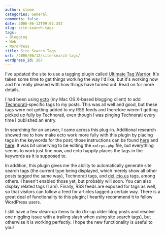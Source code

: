 ```yaml
---
author: slowe
categories: General
comments: false
date: 2006-06-12T09:02:34Z
slug: site-search-tags
tags:
- Blogging
- Web
- WordPress
title: Site Search Tags
url: /2006/06/12/site-search-tags/
wordpress_id: 267
---
```


I've updated the site to use a tagging plugin called [Ultimate Tag Warrior](http://www.neato.co.nz/ultimate-tag-warrior/). It's taken some time to get things working the way I'd like, but it's working now and I'm really pleased with how things have turned out. Read on for more details.

I had been using [ecto](http://ecto.kung-foo.tv/) (my Mac OS X-based blogging client) to add [Technorati](http://www.technorati.com/)-specific tags to my posts. This was all well and good, but these tags were not getting added to my RSS feeds and therefore weren't getting picked up fully by Technorati, even though I was pinging Technorati every time I published an entry.

In searching for an answer, I came across this plug-in. Additional research showed me to how make ecto work more fully with this plugin by placing tags in the keywords for the post; those instructions can be found [here](http://www.robinlu.com/blog/archives/57) and [here](http://www.robinlu.com/blog/archives/86). It was bit unnerving to be editing the `xmlrpc.php` file, but everything seems to work just fine now, and ecto happily places the tags in the keywords as it is supposed to.

In addition, this plugin gives me the ability to automatically generate site search tags (the current type being displayed, which merely show all other posts tagged the same way), Technorati tags, and [del.icio.us](http://del.icio.us/) tags, among others. I haven't enabled those yet, but probably will soon. You can also display related tags (I am). Finally, RSS feeds are exposed for tags as well, so that visitors can follow a feed for articles tagged a certain way. There is a great deal of functionality to this plugin; I heartily recommend it to fellow WordPress users.

I still have a few clean-up items to do (fix-up older blog posts and resolve one niggling issue with a trailing slash when using site search tags), but otherwise it is working perfectly. I hope the new functionality is useful to you!

